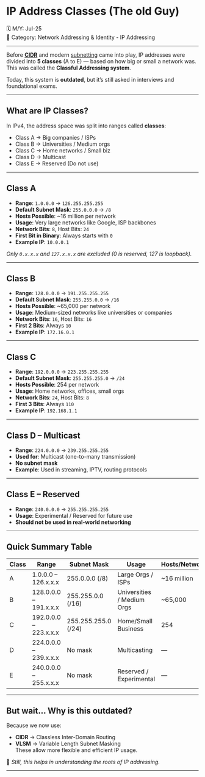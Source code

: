 # IP Address Classes (The old Guy)

🗓️ M/Y: Jul-25  
📂 Category: Network Addressing & Identity - IP Addressing 

---


Before [**CIDR**](https://github.com/orze4r/Networking-Journey/blob/main/5.%20Network%20Addressing%20%26%20Identity/5.1%20-%20IP%20Addressing/5.1.7%20-%20CIDR%20(Classless%20Addressing).md) and modern [subnetting](https://github.com/orze4r/Networking-Journey/blob/main/5.%20Network%20Addressing%20%26%20Identity/5.1%20-%20IP%20Addressing/5.1.9%20-%20Subnetting.md) came into play, IP addresses were divided into **5 classes** (A to E) — based on how big or small a network was. This was called the **Classful Addressing system**.

Today, this system is **outdated**, but it’s still asked in interviews and foundational exams.

---

## What are IP Classes?

In IPv4, the address space was split into ranges called **classes**:

- Class A → Big companies / ISPs  
- Class B → Universities / Medium orgs  
- Class C → Home networks / Small biz  
- Class D → Multicast  
- Class E → Reserved (Do not use)

---

## Class A

- **Range**: `1.0.0.0` → `126.255.255.255`
- **Default Subnet Mask**: `255.0.0.0` → `/8`
- **Hosts Possible**: ~16 million per network
- **Usage**: Very large networks like Google, ISP backbones
- **Network Bits**: `8`, Host Bits: `24`
- **First Bit in Binary**: Always starts with `0`
- **Example IP**: `10.0.0.1`

*Only `0.x.x.x` and `127.x.x.x` are excluded (0 is reserved, 127 is loopback).*

---

## Class B

- **Range**: `128.0.0.0` → `191.255.255.255`
- **Default Subnet Mask**: `255.255.0.0` → `/16`
- **Hosts Possible**: ~65,000 per network
- **Usage**: Medium-sized networks like universities or companies
- **Network Bits**: `16`, Host Bits: `16`
- **First 2 Bits**: Always `10`
- **Example IP**: `172.16.0.1`

---

## Class C

- **Range**: `192.0.0.0` → `223.255.255.255`
- **Default Subnet Mask**: `255.255.255.0` → `/24`
- **Hosts Possible**: 254 per network
- **Usage**: Home networks, offices, small orgs
- **Network Bits**: `24`, Host Bits: `8`
- **First 3 Bits**: Always `110`
- **Example IP**: `192.168.1.1`

---

## Class D – Multicast

- **Range**: `224.0.0.0` → `239.255.255.255`
- **Used for**: Multicast (one-to-many transmission)
- **No subnet mask**
- **Example**: Used in streaming, IPTV, routing protocols

---

## Class E – Reserved

- **Range**: `240.0.0.0` → `255.255.255.255`
- **Usage**: Experimental / Reserved for future use
- **Should not be used in real-world networking**

---

## Quick Summary Table

| Class | Range              | Subnet Mask       | Usage               | Hosts/Network |
|-------|--------------------|-------------------|----------------------|---------------|
| A     | 1.0.0.0 – 126.x.x.x| 255.0.0.0 (/8)    | Large Orgs / ISPs   | ~16 million   |
| B     | 128.0.0.0 – 191.x.x.x | 255.255.0.0 (/16)| Universities / Medium Orgs | ~65,000   |
| C     | 192.0.0.0 – 223.x.x.x | 255.255.255.0 (/24)| Home/Small Business | 254       |
| D     | 224.0.0.0 – 239.x.x.x | No mask           | Multicasting         | —             |
| E     | 240.0.0.0 – 255.x.x.x | No mask           | Reserved / Experimental | —         |

---

## But wait… Why is this outdated?

Because we now use:

- **CIDR** → Classless Inter-Domain Routing
- **VLSM** → Variable Length Subnet Masking  
These allow more flexible and efficient IP usage.

🚀 *Still, this helps in understanding the roots of IP addressing.*

---
